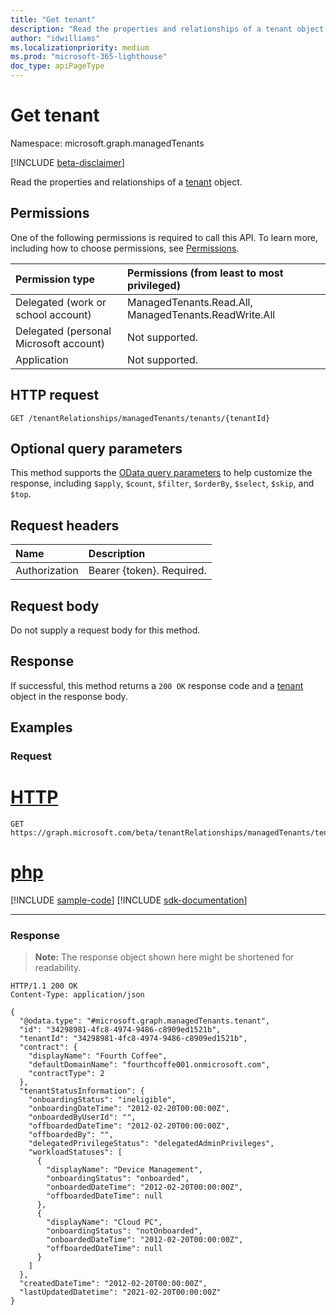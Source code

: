 ```yaml
---
title: "Get tenant"
description: "Read the properties and relationships of a tenant object."
author: "idwilliams"
ms.localizationpriority: medium
ms.prod: "microsoft-365-lighthouse"
doc_type: apiPageType
---
```


# Get tenant
Namespace: microsoft.graph.managedTenants

[!INCLUDE [beta-disclaimer](../../includes/beta-disclaimer.md)]

Read the properties and relationships of a [tenant](../resources/managedtenants-tenant.md) object.

## Permissions
One of the following permissions is required to call this API. To learn more, including how to choose permissions, see [Permissions](/graph/permissions-reference).

|Permission type|Permissions (from least to most privileged)|
|:---|:---|
|Delegated (work or school account)|ManagedTenants.Read.All, ManagedTenants.ReadWrite.All|
|Delegated (personal Microsoft account)|Not supported.|
|Application|Not supported.|

## HTTP request

<!-- {
  "blockType": "ignored"
}
-->
``` http
GET /tenantRelationships/managedTenants/tenants/{tenantId}
```

## Optional query parameters
This method supports the [OData query parameters](/graph/query-parameters) to help customize the response, including `$apply`, `$count`, `$filter`, `$orderBy`, `$select`, `$skip`, and `$top`.

## Request headers
|Name|Description|
|:---|:---|
|Authorization|Bearer {token}. Required.|

## Request body
Do not supply a request body for this method.

## Response

If successful, this method returns a `200 OK` response code and a [tenant](../resources/managedtenants-tenant.md) object in the response body.

## Examples

### Request

# [HTTP](#tab/http)
<!-- {
  "blockType": "request",
  "name": "get_tenant"
}
-->
``` http
GET https://graph.microsoft.com/beta/tenantRelationships/managedTenants/tenants/{tenantId}
```

# [php](#tab/php)
[!INCLUDE [sample-code](../includes/snippets/php/get-tenant-php-snippets.md)]
[!INCLUDE [sdk-documentation](../includes/snippets/snippets-sdk-documentation-link.md)]

---



### Response
>**Note:** The response object shown here might be shortened for readability.
<!-- {
  "blockType": "response",
  "truncated": true,
  "@odata.type": "microsoft.graph.managedTenants.tenant"
}
-->
``` http
HTTP/1.1 200 OK
Content-Type: application/json

{
  "@odata.type": "#microsoft.graph.managedTenants.tenant",
  "id": "34298981-4fc8-4974-9486-c8909ed1521b",
  "tenantId": "34298981-4fc8-4974-9486-c8909ed1521b",
  "contract": {
    "displayName": "Fourth Coffee",
    "defaultDomainName": "fourthcoffe001.onmicrosoft.com",
    "contractType": 2
  },
  "tenantStatusInformation": {
    "onboardingStatus": "ineligible",
    "onboardingDateTime": "2012-02-20T00:00:00Z",
    "onboardedByUserId": "",
    "offboardedDateTime": "2012-02-20T00:00:00Z",
    "offboardedBy": "",
    "delegatedPrivilegeStatus": "delegatedAdminPrivileges",
    "workloadStatuses": [
      {
        "displayName": "Device Management",
        "onboardingStatus": "onboarded",
        "onboardedDateTime": "2012-02-20T00:00:00Z",
        "offboardedDateTime": null
      },
      {
        "displayName": "Cloud PC",
        "onboardingStatus": "notOnboarded",
        "onboardedDateTime": "2012-02-20T00:00:00Z",
        "offboardedDateTime": null
      }
    ]
  },
  "createdDateTime": "2012-02-20T00:00:00Z",
  "lastUpdatedDatetime": "2021-02-20T00:00:00Z"
}
```
